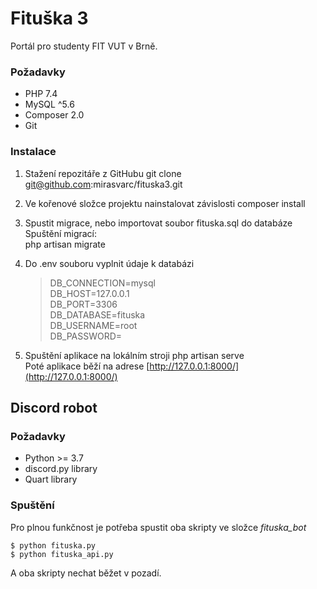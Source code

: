 # Fituška 3
Portál pro studenty FIT VUT v Brně.

### Požadavky

- PHP 7.4
- MySQL ^5.6
- Composer 2.0
- Git

### Instalace
1. Stažení repozitáře z GitHubu
        git clone git@github.com:mirasvarc/fituska3.git  

2. Ve kořenové složce projektu nainstalovat závislosti
        composer install  

3. Spustit migrace, nebo importovat soubor fituska.sql do databáze  
        Spuštění migrací:  
        php artisan migrate  

4. Do .env souboru vyplnit údaje k databázi
    >DB_CONNECTION=mysql  
    >DB_HOST=127.0.0.1  
    >DB_PORT=3306  
    >DB_DATABASE=fituska  
    >DB_USERNAME=root  
    >DB_PASSWORD=  

5. Spuštění aplikace na lokálním stroji
        php artisan serve  
Poté aplikace běží na adrese [http://127.0.0.1:8000/](http://127.0.0.1:8000/)



## Discord robot

### Požadavky
- Python >= 3.7
- discord.py library
- Quart library

### Spuštění

Pro plnou funkčnost je potřeba spustit oba skripty ve složce *fituska_bot*  

    $ python fituska.py  
    $ python fituska_api.py  

A oba skripty nechat běžet v pozadí.  
